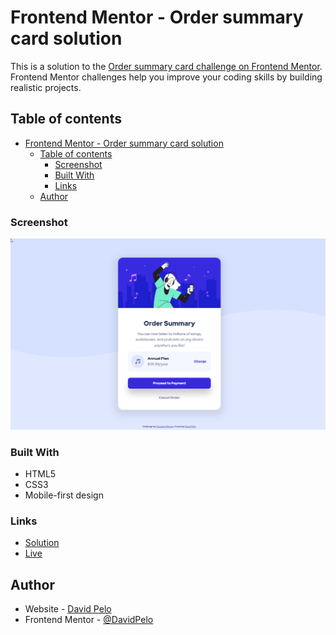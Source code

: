 # Frontend Mentor - Order summary card solution

This is a solution to the [Order summary card challenge on Frontend Mentor](https://www.frontendmentor.io/challenges/order-summary-component-QlPmajDUj). Frontend Mentor challenges help you improve your coding skills by building realistic projects. 

## Table of contents

- [Frontend Mentor - Order summary card solution](#frontend-mentor---order-summary-card-solution)
  - [Table of contents](#table-of-contents)
    - [Screenshot](#screenshot)
    - [Built With](#built-with)
    - [Links](#links)
  - [Author](#author)

### Screenshot

![Order Summary Component](./images/order-summary-component-screenshot.png)

### Built With
- HTML5
- CSS3
- Mobile-first design

### Links

- [Solution](https://www.frontendmentor.io/solutions/order-summary-using-htmlcsssome-flexbox-THCTQhm3OA)
- [Live](https://incomparable-strudel-dbb665.netlify.app/)

## Author

- Website - [David Pelo](https://www.davidpelo.com)
- Frontend Mentor - [@DavidPelo](https://www.frontendmentor.io/profile/DavidPelo)
